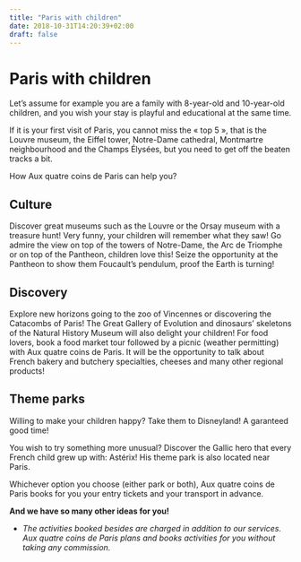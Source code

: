 ```yaml
---
title: "Paris with children"
date: 2018-10-31T14:20:39+02:00
draft: false
---
```


# Paris with children

Let’s assume for example you are a family with 8-year-old and 10-year-old children, and you wish your stay is playful and educational at the same time.

If it is your first visit of Paris, you cannot miss the « top 5 », that is the Louvre museum, the Eiffel tower, Notre-Dame cathedral, Montmartre neighbourhood and the Champs Élysées, but you need to get off the beaten tracks a bit.

How Aux quatre coins de Paris can help you?

## Culture

Discover great museums such as the Louvre or the Orsay museum with a treasure hunt! Very funny, your children will remember what they saw!
Go admire the view on top of the towers of Notre-Dame, the Arc de Triomphe or on top of the Pantheon, children love this! Seize the opportunity at the Pantheon to show them Foucault’s pendulum, proof the Earth is turning!

## Discovery

Explore new horizons going to the zoo of Vincennes or discovering the Catacombs of Paris! The Great Gallery of Evolution and dinosaurs’ skeletons of the Natural History Museum will also delight your children!
For food lovers, book a food market tour followed by a picnic (weather permitting) with Aux quatre coins de Paris. It will be the opportunity to talk about French bakery and butchery specialties, cheeses and many other regional products!

## Theme parks

Willing to make your children happy? Take them to Disneyland! A garanteed good time!

You wish to try something more unusual? Discover the Gallic hero that every French child grew up with: Astérix! His theme park is also located near Paris.

Whichever option you choose (either park or both), Aux quatre coins de Paris books for you your entry tickets and your transport in advance.


**And we have so many other ideas for you!**

* *The activities booked besides are charged in addition to our services. Aux quatre coins de Paris plans and books activities for you without taking any commission.*
